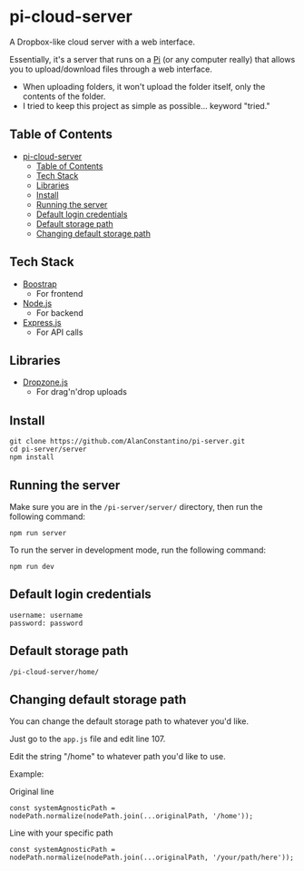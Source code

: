 # pi-cloud-server
A Dropbox-like cloud server with a web interface.

Essentially, it's a server that runs on a [Pi](https://en.wikipedia.org/wiki/Raspberry_Pi) (or any computer really) that allows you to upload/download files through a web interface.

- When uploading folders, it won't upload the folder itself, only the contents of the folder.
- I tried to keep this project as simple as possible... keyword "tried."

## Table of Contents
- [pi-cloud-server](#pi-cloud-server)
  - [Table of Contents](#table-of-contents)
  - [Tech Stack](#tech-stack)
  - [Libraries](#libraries)
  - [Install](#install)
  - [Running the server](#running-the-server)
  - [Default login credentials](#default-login-credentials)
  - [Default storage path](#default-storage-path)
  - [Changing default storage path](#changing-default-storage-path)

## Tech Stack
- [Boostrap](https://getbootstrap.com/)
  - For frontend
- [Node.js](https://nodejs.org/en/)
  - For backend
- [Express.js](https://expressjs.com/)
  - For API calls

## Libraries
- [Dropzone.js](https://www.dropzonejs.com/)
  - For drag'n'drop uploads

## Install
```
git clone https://github.com/AlanConstantino/pi-server.git
cd pi-server/server
npm install
```

## Running the server
Make sure you are in the ```/pi-server/server/``` directory, then run the following command:
```
npm run server
```
To run the server in development mode, run the following command:
```
npm run dev
```

## Default login credentials
```
username: username
password: password
```

## Default storage path
```
/pi-cloud-server/home/
```

## Changing default storage path
You can change the default storage path to whatever you'd like.

Just go to the ```app.js``` file and edit line 107.

Edit the string "/home" to whatever path you'd like to use.

Example: 

Original line
```
const systemAgnosticPath = nodePath.normalize(nodePath.join(...originalPath, '/home'));
```

Line with your specific path
```
const systemAgnosticPath = nodePath.normalize(nodePath.join(...originalPath, '/your/path/here'));
```




